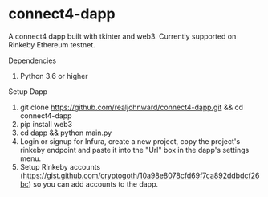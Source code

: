 # connect4-dapp
A connect4 dapp built with tkinter and web3. Currently supported on Rinkeby Ethereum testnet.

Dependencies
1) Python 3.6 or higher 

Setup Dapp
1) git clone https://github.com/realjohnward/connect4-dapp.git && cd connect4-dapp
2) pip install web3
3) cd dapp && python main.py
4) Login or signup for Infura, create a new project, copy the project's rinkeby endpoint and paste it into 
  the "Url" box in the dapp's settings menu.
5) Setup Rinkeby accounts (https://gist.github.com/cryptogoth/10a98e8078cfd69f7ca892ddbdcf26bc) so you can add
  accounts to the dapp.



